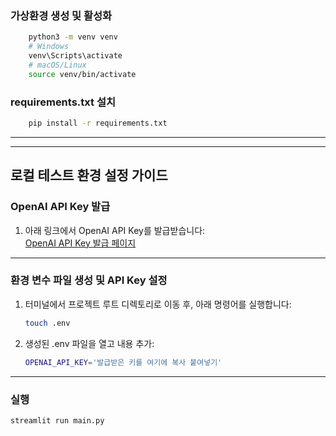 ### 가상환경 생성 및 활성화
```bash
    python3 -m venv venv
    # Windows
    venv\Scripts\activate
    # macOS/Linux
    source venv/bin/activate
```

### requirements.txt 설치
```bash
    pip install -r requirements.txt
```
----
----

## 로컬 테스트 환경 설정 가이드

### OpenAI API Key 발급

1. 아래 링크에서 OpenAI API Key를 발급받습니다:  
   [OpenAI API Key 발급 페이지](https://platform.openai.com/api-keys)

---

### 환경 변수 파일 생성 및 API Key 설정

1. 터미널에서 프로젝트 루트 디렉토리로 이동 후, 아래 명령어를 실행합니다:
   ```bash
   touch .env
   ```

2. 생성된 .env 파일을 열고 내용 추가:
   ```bash
   OPENAI_API_KEY='발급받은 키를 여기에 복사 붙여넣기'
   ```

----
### 실행
   ```bash
   streamlit run main.py
   ```

